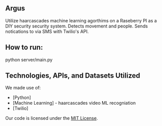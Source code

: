 ## Argus

Utilize haarcascades machine learning agorthims on a Raseberry PI as a DIY security security system.  Detects movement and people.  Sends notications to via SMS with Twilio's API.

## How to run:
python server/main.py

## Technologies, APIs, and Datasets Utilized

We made use of:
- [Python]
- [Machine Learning] - haarcascades video ML recogniation
- [Twilio]

Our code is licensed under the [MIT License](LICENSE.md).
